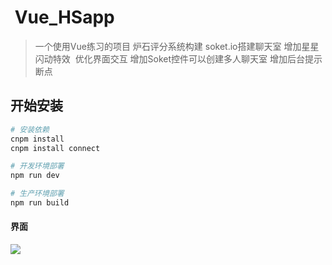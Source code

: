 #  Vue_HSapp
> 一个使用Vue练习的项目
>炉石评分系统构建
>soket.io搭建聊天室
>增加星星闪动特效  优化界面交互
>增加Soket控件可以创建多人聊天室
>增加后台提示断点
## 开始安装

``` bash
# 安装依赖
cnpm install
cnpm install connect

# 开发环境部署
npm run dev

# 生产环境部署
npm run build
```
#### 界面
![](https://github.com/ResJay/_myJavaSrcipt/blob/master/GIF.gif?raw=true)
